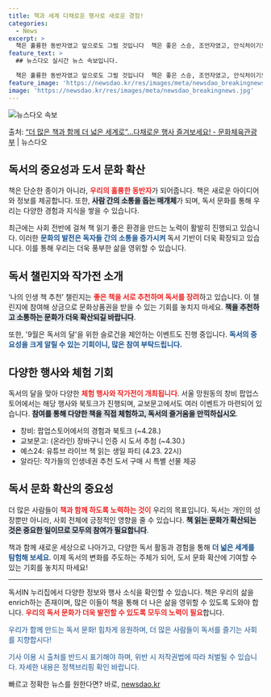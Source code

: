 ```yaml
---
title: 책과 세계 다채로운 행사로 새로운 경험!
categories:
  - News
excerpt: >
  책은 훌륭한 동반자였고 앞으로도 그럴 것입니다  책은 좋은 스승, 조언자였고, 안식처이기도 했으며, 소통의 …
feature_text: >
  ## 뉴스다오 실시간 뉴스 속보입니다.

  책은 훌륭한 동반자였고 앞으로도 그럴 것입니다  책은 좋은 스승, 조언자였고, 안식처이기도 했으며, 소통의 …
feature_image: 'https://newsdao.kr/res/images/meta/newsdao_breakingnews.jpg'
image: 'https://newsdao.kr/res/images/meta/newsdao_breakingnews.jpg'
---
```


![뉴스다오 속보](https://newsdao.kr/res/images/meta/newsdao_breakingnews.jpg)

<p>출처: <a href="https://newsdao.kr/3666" rel="dofollow">“더 많은 책과 함께 더 넓은 세계로”…다채로운 행사 즐겨보세요! - 문화체육관광부</a> | 뉴스다오</p>

<h2 data-ke-size="size26">독서의 중요성과 도서 문화 확산</h2>

<p data-ke-size="size16">책은 단순한 종이가 아니라, <b><span style="color: #ee2323;">우리의 훌륭한 동반자</span></b>가 되어줍니다. 책은 새로운 아이디어와 정보를 제공합니다. 또한, <b><span style="background-color: #21538527;">사람 간의 소통을 돕는 매개체</span></b>가 되며, 독서 문화를 통해 우리는 다양한 경험과 지식을 쌓을 수 있습니다. </p>

<p data-ke-size="size16">최근에는 사회 전반에 걸쳐 책 읽기 좋은 환경을 만드는 노력이 활발히 진행되고 있습니다. 이러한 <b><span style="color: #1a5490;">문화의 발전은 독자들 간의 소통을 증가시켜 </span></b>독서 기반이 더욱 확장되고 있습니다. 이를 통해 우리는 더욱 풍부한 삶을 영위할 수 있습니다.</p>

<h2 data-ke-size="size26">독서 챌린지와 작가전 소개</h2>

<p data-ke-size="size16">‘나의 인생 책 추천’ 챌린지는 <b><span style="color: #ee2323;">좋은 책을 서로 추천하며 독서를 장려</span></b>하고 있습니다. 이 챌린지에 참여해 상금으로 문화상품권을 받을 수 있는 기회를 놓치지 마세요. <b><span style="background-color: #21538527;">책을 추천하고 소통하는 문화가 더욱 확산되길 바랍니다</span></b>.</p>

<p data-ke-size="size16">또한, '9월은 독서의 달'을 위한 슬로건을 제안하는 이벤트도 진행 중입니다. <b><span style="color: #1a5490;">독서의 중요성을 크게 알릴 수 있는 기회이니, 많은 참여 부탁드립니다. </span></b></p>

<h2 data-ke-size="size26">다양한 행사와 체험 기회</h2>

<p data-ke-size="size16">독서의 달을 맞아 다양한 <b><span style="color: #ee2323;">체험 행사와 작가전이 개최됩니다</span></b>. 서울 망원동의 창비 팝업스토어에서는 해당 행사와 북토크가 진행되며, 교보문고에서도 여러 이벤트가 마련되어 있습니다. <b><span style="background-color: #21538527;">참여를 통해 다양한 책을 직접 체험하고, 독서의 즐거움을 만끽하십시오</span></b>.</p>

<ul>
<li>창비:  팝업스토어에서의 경험과 북토크 (~4.28.)</li>
<li>교보문고: (온라인) 장바구니 인증 시 도서 추첨 (~4.30.)</li>
<li>예스24: 유튜브 라이브 책 읽는 생일 파티 (4.23. 22시)</li>
<li>알라딘: 작가들의 인생네권 추천 도서 구매 시 특별 선물 제공</li>
</ul>

<h2 data-ke-size="size26">독서 문화 확산의 중요성</h2>

<p data-ke-size="size16">더 많은 사람들이 <b><span style="color: #ee2323;">책과 함께 하도록 노력하는 것이</span></b> 우리의 목표입니다. 독서는 개인의 성장뿐만 아니라, 사회 전체에 긍정적인 영향을 줄 수 있습니다. <b><span style="background-color: #21538527;">책 읽는 문화가 확산되는 것은 중요한 일이므로 모두의 참여가 필요합니다</span></b>.</p>

<p data-ke-size="size16">책과 함께 새로운 세상으로 나아가고, 다양한 독서 활동과 경험을 통해 <b><span style="color: #1a5490;">더 넓은 세계를 탐험해 보세요</span></b>. 이제 독서의 변화를 주도하는 주체가 되어, 도서 문화 확산에 기여할 수 있는 기회를 놓치지 마세요!</p>

<hr>

<p data-ke-size="size16">독서IN 누리집에서 다양한 정보와 행사 소식을 확인할 수 있습니다. 책은 우리의 삶을 enrich하는 존재이며, 많은 이들이 책을 통해 더 나은 삶을 영위할 수 있도록 도와야 합니다. <b><span style="color: #ee2323;">우리의 독서 문화가 더욱 발전할 수 있도록 모두의 노력이 필요</span></b>합니다.</p>

<p data-ke-size="size16"><span style="color: #1a5490;">우리가 함께 만드는 독서 문화! 힘차게 응원하며, 더 많은 사람들이 독서를 즐기는 사회를 지향합시다!</span></p>

<p data-ke-size="size16"><span style="color: #1a5490;">기사 이용 시 출처를 반드시 표기해야 하며, 위반 시 저작권법에 따라 처벌될 수 있습니다. 자세한 내용은 정책브리핑 확인 바랍니다.</span></p> 

빠르고 정확한 뉴스를 원한다면? 바로, <a href="https://newsdao.kr" rel="dofollow">newsdao.kr</a>


